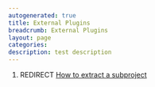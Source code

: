 ```yaml
---
autogenerated: true
title: External Plugins
breadcrumb: External Plugins
layout: page
categories: 
description: test description
---
```


1.  REDIRECT [How to extract a subproject](How_to_extract_a_subproject)
